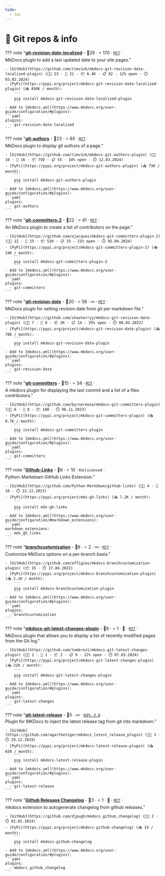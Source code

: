 ```yaml
---
hide:
  - toc
---
```


# 🌲 Git repos & info


??? note "<b><a href="https://github.com/timvink/mkdocs-git-revision-date-localized-plugin">git-revision-date-localized</a></b>  - 🥇29 ·  ⭐ 170 · <code><a href="http://bit.ly/34MBwT8">MIT</a></code> · <code><img src="https://cdn.icon-icons.com/icons2/1465/PNG/512/701electricplug_100845.png" style="display:inline;" width="13" height="13"></code><br>MkDocs plugin to add a last updated date to your site pages."

    - [GitHub](https://github.com/timvink/mkdocs-git-revision-date-localized-plugin) (👨‍💻 23 · 🔀 31 · 📦 6.4K · 📋 82 - 12% open · ⏱️ 03.02.2024)
    - [PyPi](https://pypi.org/project/mkdocs-git-revision-date-localized-plugin) (📥 450K / month):
	    ```
	    pip install mkdocs-git-revision-date-localized-plugin
	    ```
    - Add to [mkdocs.yml](https://www.mkdocs.org/user-guide/configuration/#plugins):
    ```yaml
    plugins:
      - git-revision-date-localized
    ```

??? note "<b><a href="https://github.com/timvink/mkdocs-git-authors-plugin">git-authors</a></b>  - 🥈23 ·  ⭐ 65 · <code><a href="http://bit.ly/34MBwT8">MIT</a></code> · <code><img src="https://cdn.icon-icons.com/icons2/1465/PNG/512/701electricplug_100845.png" style="display:inline;" width="13" height="13"></code><br>MkDocs plugin to display git authors of a page."

    - [GitHub](https://github.com/timvink/mkdocs-git-authors-plugin) (👨‍💻 10 · 🔀 16 · 📦 750 · 📋 55 - 18% open · ⏱️ 12.03.2024)
    - [PyPi](https://pypi.org/project/mkdocs-git-authors-plugin) (📥 73K / month):
	    ```
	    pip install mkdocs-git-authors-plugin
	    ```
    - Add to [mkdocs.yml](https://www.mkdocs.org/user-guide/configuration/#plugins):
    ```yaml
    plugins:
      - git-authors
    ```

??? note "<b><a href="https://github.com/ojacques/mkdocs-git-committers-plugin-2">git-committers-2</a></b>  - 🥈22 ·  ⭐ 41 · <code><a href="http://bit.ly/34MBwT8">MIT</a></code> · <code><img src="https://cdn.icon-icons.com/icons2/1465/PNG/512/701electricplug_100845.png" style="display:inline;" width="13" height="13"></code><br>An MkDocs plugin to create a list of contributors on the page."

    - [GitHub](https://github.com/ojacques/mkdocs-git-committers-plugin-2) (👨‍💻 12 · 🔀 15 · 📦 520 · 📋 33 - 21% open · ⏱️ 05.04.2024)
    - [PyPi](https://pypi.org/project/mkdocs-git-committers-plugin-2) (📥 24K / month):
	    ```
	    pip install mkdocs-git-committers-plugin-2
	    ```
    - Add to [mkdocs.yml](https://www.mkdocs.org/user-guide/configuration/#plugins):
    ```yaml
    plugins:
      - git-committers
    ```

??? note "<b><a href="https://github.com/zhaoterryy/mkdocs-git-revision-date-plugin">git-revision-date</a></b>  - 🥈20 ·  ⭐ 56 · 💤 · <code><a href="http://bit.ly/34MBwT8">MIT</a></code> · <code><img src="https://cdn.icon-icons.com/icons2/1465/PNG/512/701electricplug_100845.png" style="display:inline;" width="13" height="13"></code><br>MkDocs plugin for setting revision date from git per markdown file."

    - [GitHub](https://github.com/zhaoterryy/mkdocs-git-revision-date-plugin) (👨‍💻 7 · 🔀 8 · 📦 2K · 📋 14 - 35% open · ⏱️ 08.03.2022)
    - [PyPi](https://pypi.org/project/mkdocs-git-revision-date-plugin) (📥 70K / month):
	    ```
	    pip install mkdocs-git-revision-date-plugin
	    ```
    - Add to [mkdocs.yml](https://www.mkdocs.org/user-guide/configuration/#plugins):
    ```yaml
    plugins:
      - git-revision-date
    ```

??? note "<b><a href="https://github.com/byrnereese/mkdocs-git-committers-plugin">git-committers</a></b>  - 🥉15 ·  ⭐ 34 · <code><a href="http://bit.ly/34MBwT8">MIT</a></code> · <code><img src="https://cdn.icon-icons.com/icons2/1465/PNG/512/701electricplug_100845.png" style="display:inline;" width="13" height="13"></code><br>A mkdocs plugin for displaying the last commit and a list of a files contributors."

    - [GitHub](https://github.com/byrnereese/mkdocs-git-committers-plugin) (👨‍💻 6 · 🔀 8 · 📦 180 · ⏱️ 06.11.2023)
    - [PyPi](https://pypi.org/project/mkdocs-git-committers-plugin) (📥 8.7K / month):
	    ```
	    pip install mkdocs-git-committers-plugin
	    ```
    - Add to [mkdocs.yml](https://www.mkdocs.org/user-guide/configuration/#plugins):
    ```yaml
    plugins:
      - git-committers
    ```

??? note "<b><a href="https://github.com/Python-Markdown/github-links">Github-Links</a></b>  - 🥉8 ·  ⭐ 10 · <code>❗Unlicensed</code> · <code><img src="https://cdn.icon-icons.com/icons2/1459/PNG/512/2799201-jigsaw-processing_99781.png" style="display:inline;" width="13" height="13"></code><br>Python-Markdown GitHub Links Extension."

    - [GitHub](https://github.com/Python-Markdown/github-links) (👨‍💻 4 · 🔀 10 · ⏱️ 22.12.2023)
    - [PyPi](https://pypi.org/project/mdx-gh-links) (📥 7.2K / month):
	    ```
	    pip install mdx-gh-links
	    ```
    - Add to [mkdocs.yml](https://www.mkdocs.org/user-guide/configuration/#markdown_extensions):
    ```yaml
    markdown_extensions:
      - mdx_gh_links
    ```

??? note "<b><a href="https://github.com/effigies/mkdocs-branchcustomization-plugin">branchcustomization</a></b>  - 🥉8 ·  ⭐ 2 · 💤 · <code><a href="http://bit.ly/34MBwT8">MIT</a></code> · <code><img src="https://cdn.icon-icons.com/icons2/1465/PNG/512/701electricplug_100845.png" style="display:inline;" width="13" height="13"></code><br>Customize MkDocs options on a per-branch basis."

    - [GitHub](https://github.com/effigies/mkdocs-branchcustomization-plugin) (📦 15 · ⏱️ 17.04.2022)
    - [PyPi](https://pypi.org/project/mkdocs-branchcustomization-plugin) (📥 2.2K / month):
	    ```
	    pip install mkdocs-branchcustomization-plugin
	    ```
    - Add to [mkdocs.yml](https://www.mkdocs.org/user-guide/configuration/#plugins):
    ```yaml
    plugins:
      - branchcustomization
    ```

??? note "<b><a href="https://github.com/tombreit/mkdocs-git-latest-changes-plugin">mkdocs-git-latest-changes-plugin</a></b>  - 🥉8 ·  ⭐ 1 · 🐣 · <code><a href="http://bit.ly/34MBwT8">MIT</a></code> · <code><img src="https://cdn.icon-icons.com/icons2/1465/PNG/512/701electricplug_100845.png" style="display:inline;" width="13" height="13"></code><br>MkDocs plugin that allows you to display a list of recently modified pages from the Git log."

    - [GitHub](https://github.com/tombreit/mkdocs-git-latest-changes-plugin) (👨‍💻 2 · 🔀 1 · 📦 2 · 📋 9 - 22% open · ⏱️ 07.03.2024)
    - [PyPi](https://pypi.org/project/mkdocs-git-latest-changes-plugin) (📥 220 / month):
	    ```
	    pip install mkdocs-git-latest-changes-plugin
	    ```
    - Add to [mkdocs.yml](https://www.mkdocs.org/user-guide/configuration/#plugins):
    ```yaml
    plugins:
      - git-latest-changes
    ```

??? note "<b><a href="https://github.com/agarthetiger/mkdocs_latest_release_plugin">git-latest-release</a></b>  - 🥉5 · 💤 · <code><a href="http://bit.ly/2M0xdwT">❗️GPL-3.0</a></code> · <code><img src="https://cdn.icon-icons.com/icons2/1465/PNG/512/701electricplug_100845.png" style="display:inline;" width="13" height="13"></code><br>Plugin for MKDocs to inject the latest release tag from git into markdown."

    - [GitHub](https://github.com/agarthetiger/mkdocs_latest_release_plugin) (👨‍💻 3 · ⏱️ 29.12.2019)
    - [PyPi](https://pypi.org/project/mkdocs-latest-release-plugin) (📥 650 / month):
	    ```
    	pip install mkdocs-latest-release-plugin
	    ```
    - Add to [mkdocs.yml](https://www.mkdocs.org/user-guide/configuration/#plugins):
    ```yaml
    plugins:
      - git-latest-release
    ```

??? note "<b><a href="https://github.com/djpugh/mkdocs_github_changelog">Github Releaase Changelog</a></b>  - 🥉3 ·  ⭐ 1 · 🐣 · <code><a href="http://bit.ly/34MBwT8">MIT</a></code> · <code><img src="https://cdn.icon-icons.com/icons2/1465/PNG/512/701electricplug_100845.png" style="display:inline;" width="13" height="13"></code><br>mkdocs extension to autogenerate changelog from github releases."

    - [GitHub](https://github.com/djpugh/mkdocs_github_changelog) (👨‍💻 2 · ⏱️ 02.01.2024)
    - [PyPi](https://pypi.org/project/mkdocs-github-changelog) (📥 19 / month):
	    ```
	    pip install mkdocs-github-changelog
	    ```
    - Add to [mkdocs.yml](https://www.mkdocs.org/user-guide/configuration/#plugins):
    ```yaml
    plugins:
      - mkdocs_github_changelog
    ```
